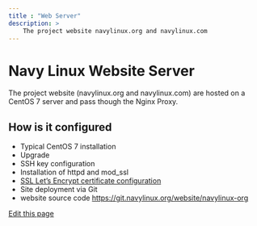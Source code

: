 ```yaml
---
title : "Web Server"
description: >
    The project website navylinux.org and navylinux.com
---
```


# Navy Linux Website Server
The project website (navylinux.org and navylinux.com) are hosted on a CentOS 7 server and pass though the Nginx Proxy.

## How is it configured

- Typical CentOS 7 installation
- Upgrade
- SSH key configuration
- Installation of httpd and mod_ssl
- [SSL Let’s Encrypt certificate configuration](https://certbot.eff.org/lets-encrypt/centosrhel7-apache)
- Site deployment via Git
- website source code https://git.navylinux.org/website/navylinux-org

[Edit this page](https://git.navylinux.org/website/navylinux-org/-/tree/main/content/infrastructure/website_server/index.md)